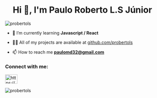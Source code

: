 <h1 align="center">Hi 👋, I'm Paulo Roberto L.S Júnior</h1>
<p align="left"> <img src="https://komarev.com/ghpvc/?username=probertols&label=Profile%20views&color=0e75b6&style=flat" alt="probertols" /> </p>

- 🌱 I’m currently learning **Javascript / React**

- 👨‍💻 All of my projects are available at [github.com/probertols](github.com/probertols)

- 📫 How to reach me **paulomd32@gmail.com**

<h3 align="left">Connect with me:</h3>
<p align="left">
<a href="https://linkedin.com/in/https://www.linkedin.com/in/probertojr/" target="blank"><img align="center" src="https://raw.githubusercontent.com/rahuldkjain/github-profile-readme-generator/master/src/images/icons/Social/linked-in-alt.svg" alt="https://www.linkedin.com/in/probertojr/" height="30" width="40" /></a>
</p>


<p><img align="center" src="https://github-readme-streak-stats.herokuapp.com/?user=probertols&" alt="probertols" /></p>

